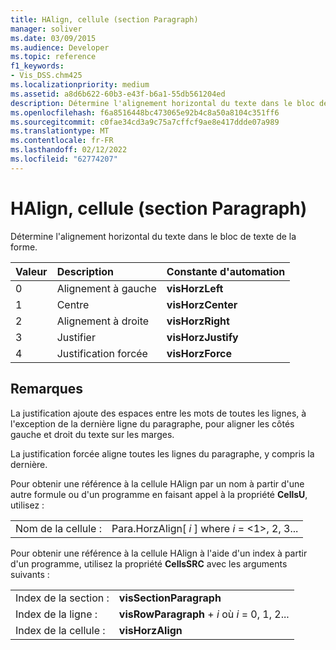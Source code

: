```yaml
---
title: HAlign, cellule (section Paragraph)
manager: soliver
ms.date: 03/09/2015
ms.audience: Developer
ms.topic: reference
f1_keywords:
- Vis_DSS.chm425
ms.localizationpriority: medium
ms.assetid: a8d6b622-60b3-e43f-b6a1-55db561204ed
description: Détermine l'alignement horizontal du texte dans le bloc de texte de la forme.
ms.openlocfilehash: f6a8516448bc473065e92b4c8a50a8104c351ff6
ms.sourcegitcommit: c0fae34cd3a9c75a7cffcf9ae8e417ddde07a989
ms.translationtype: MT
ms.contentlocale: fr-FR
ms.lasthandoff: 02/12/2022
ms.locfileid: "62774207"
---
```

# <a name="halign-cell-paragraph-section"></a>HAlign, cellule (section Paragraph)

Détermine l'alignement horizontal du texte dans le bloc de texte de la forme.
  
|**Valeur**|**Description**|**Constante d'automation**|
|:-----|:-----|:-----|
| 0  <br/> | Alignement à gauche  <br/> |**visHorzLeft** <br/> |
| 1  <br/> | Centre  <br/> |**visHorzCenter** <br/> |
| 2  <br/> | Alignement à droite  <br/> |**visHorzRight** <br/> |
| 3  <br/> | Justifier  <br/> |**visHorzJustify** <br/> |
| 4  <br/> | Justification forcée  <br/> |**visHorzForce** <br/> |
   
## <a name="remarks"></a>Remarques

La justification ajoute des espaces entre les mots de toutes les lignes, à l'exception de la dernière ligne du paragraphe, pour aligner les côtés gauche et droit du texte sur les marges.
  
La justification forcée aligne toutes les lignes du paragraphe, y compris la dernière.
  
Pour obtenir une référence à la cellule HAlign par un nom à partir d'une autre formule ou d'un programme en faisant appel à la propriété **CellsU**, utilisez : 
  
|||
|:-----|:-----|
| Nom de la cellule :  <br/> | Para.HorzAlign[  *i*  ] where  *i*  = <1>, 2, 3... |
   
Pour obtenir une référence à la cellule HAlign à l'aide d'un index à partir d'un programme, utilisez la propriété **CellsSRC** avec les arguments suivants : 
  
|||
|:-----|:-----|
| Index de la section :  <br/> |**visSectionParagraph** <br/> |
| Index de la ligne :  <br/> |**visRowParagraph** +   *i* où *i* = 0, 1, 2... |
| Index de la cellule :  <br/> |**visHorzAlign** <br/> |
   

